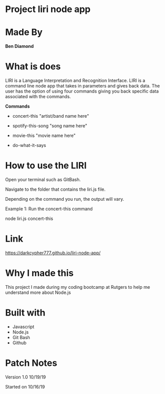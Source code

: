 # Project liri node app

# Made By
<b>Ben Diamond</b>

# What is does
LIRI is a Language Interpretation and Recognition Interface. LIRI is a command line node app that takes in parameters and gives back data. The user has the option of using four commands giving you back specific data associated with the commands.


<b>Commands</b>
* concert-this "artist/band name here"

* spotify-this-song "song name here"

* movie-this "movie name here"

* do-what-it-says


# How to use the LIRI

Open your terminal such as GitBash.

Navigate to the folder that contains the liri.js file.

Depending on the command you run, the output will vary.

Example 1: Run the concert-this command

 node liri.js concert-this <name of artist or band>


# Link
https://darkcypher777.github.io/liri-node-app/

# Why I made this
This project I made during my coding bootcamp at Rutgers to help me understand more about Node.js

# Built with
* Javascript 
* Node.js
* Git Bash
* Github


# Patch Notes

Version 1.0 10/19/19

Started on 10/16/19